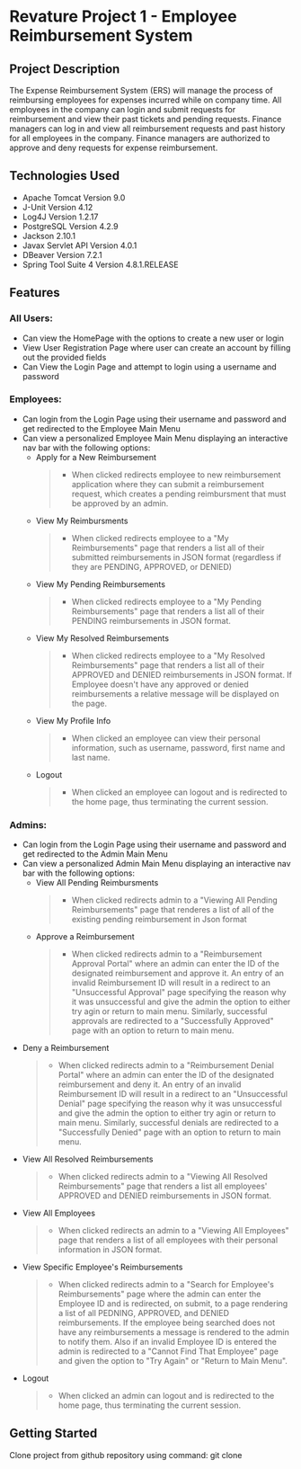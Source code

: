 # Revature Project 1 - Employee Reimbursement System

## Project Description
The Expense Reimbursement System (ERS) will manage the process of reimbursing employees for expenses incurred while on company time. All employees in the company can login and submit requests for reimbursement and view their past tickets and pending requests. Finance managers can log in and view all reimbursement requests and past history for all employees in the company. Finance managers are authorized to approve and deny requests for expense reimbursement.

## Technologies Used
* Apache Tomcat Version 9.0
* J-Unit Version 4.12
* Log4J Version 1.2.17
* PostgreSQL Version 4.2.9
* Jackson 2.10.1
* Javax Servlet API Version 4.0.1
* DBeaver Version 7.2.1
* Spring Tool Suite 4 Version 4.8.1.RELEASE

## Features
### All Users:
* Can view the HomePage with the options to create a new user or login
* View User Registration Page where user can create an account by filling out the provided fields
* Can View the Login Page and attempt to login using a username and password

### Employees:
* Can login from the Login Page using their username and password and get redirected to the Employee Main Menu
* Can view a personalized Employee Main Menu displaying an interactive nav bar with the following options:
  * Apply for a New Reimbursement
    > - When clicked redirects employee to new reimbursement application where they can submit a reimbursement request, which creates a pending reimbursment that must be approved by an admin.
  * View My Reimbursments
    > - When clicked redirects employee to a "My Reimbursements" page that renders a list all of their submitted reimbursements in JSON format (regardless if they are PENDING, APPROVED, or DENIED)
  * View My Pending Reimbursements
    > - When clicked redirects employee to a "My Pending Reimbursements" page that renders a list all of their PENDING reimbursements in JSON format. 
  * View My Resolved Reimbursements
    > - When clicked redirects employee to a "My Resolved Reimbursements" page that renders a list all of their APPROVED and DENIED reimbursements in JSON format. If Employee doesn't have any approved or denied reimbursements a relative message will be displayed on the page.  
  * View My Profile Info
    > - When clicked an employee can view their personal information, such as username, password, first name and last name.
  * Logout
    > - When clicked an employee can logout and is redirected to the home page, thus terminating the current session.
    
### Admins:
* Can login from the Login Page using their username and password and get redirected to the Admin Main Menu
* Can view a personalized Admin Main Menu displaying an interactive nav bar with the following options:
  * View All Pending Reimbursments
    > - When clicked redirects admin to a "Viewing All Pending Reimbursements" page that renderes a list of all of the existing pending reimbursement in Json format
  * Approve a Reimbursement
    > - When clicked redirects admin to a "Reimbursement Approval Portal" where an admin can enter the ID of the designated reimbursement and approve it. An entry of an invalid Reimbursement ID will result in a redirect to an "Unsuccessful Approval" page specifying the reason why it was unsuccessful and give the admin the option to either try agin or return to main menu. Similarly, successful approvals are redirected to a "Successfully Approved" page with an option to return to main menu.
 * Deny a Reimbursement
    > - When clicked redirects admin to a "Reimbursement Denial Portal" where an admin can enter the ID of the designated reimbursement and deny it. An entry of an invalid Reimbursement ID will result in a redirect to an "Unsuccessful Denial" page specifying the reason why it was unsuccessful and give the admin the option to either try agin or return to main menu. Similarly, successful denials are redirected to a "Successfully Denied" page with an option to return to main menu.
  * View All Resolved Reimbursements
    > - When clicked redirects admin to a "Viewing All Resolved Reimbursements" page that renders a list all employees' APPROVED and DENIED reimbursements in JSON format. 
  * View All Employees
    > - When clicked redirects an admin to a "Viewing All Employees" page that renders a list of all employees with their personal information in JSON format.
  * View Specific Employee's Reimbursements
    > - When clicked redirects admin to a "Search for Employee's Reimbursements" page where the admin can enter the Employee ID and is redirected, on submit, to a page rendering a list of all PEDNING, APPROVED, and DENIED reimbursements. If the employee being searched does not have any reimbursements a message is rendered to the admin to notify them. Also if an invalid Employee ID is entered the admin is redirected to a "Cannot Find That Employee" page and given the option to "Try Again" or "Return to Main Menu".
  * Logout
    > - When clicked an admin can logout and is redirected to the home page, thus terminating the current session.


## Getting Started
Clone project from github repository using command: git clone 

    

